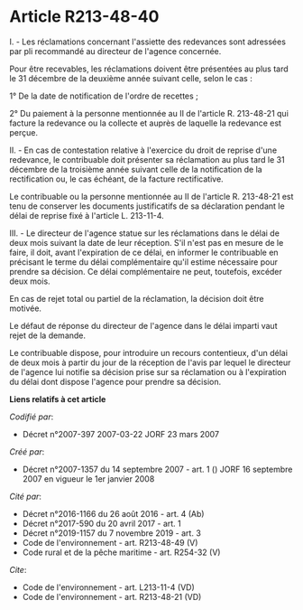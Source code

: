 # Article R213-48-40

I. - Les réclamations concernant l'assiette des redevances sont adressées par pli recommandé au directeur de l'agence
concernée.

Pour être recevables, les réclamations doivent être présentées au plus tard le 31 décembre de la deuxième année suivant
celle, selon le cas :

1° De la date de notification de l'ordre de recettes ;

2° Du paiement à la personne mentionnée au II de l'article R. 213-48-21 qui facture la redevance ou la collecte et auprès de
laquelle la redevance est perçue.

II. - En cas de contestation relative à l'exercice du droit de reprise d'une redevance, le contribuable doit présenter sa
réclamation au plus tard le 31 décembre de la troisième année suivant celle de la notification de la rectification ou, le cas
échéant, de la facture rectificative.

Le contribuable ou la personne mentionnée au II de l'article R. 213-48-21 est tenu de conserver les documents justificatifs
de sa déclaration pendant le délai de reprise fixé à l'article L. 213-11-4.

III. - Le directeur de l'agence statue sur les réclamations dans le délai de deux mois suivant la date de leur réception.
S'il n'est pas en mesure de le faire, il doit, avant l'expiration de ce délai, en informer le contribuable en précisant le
terme du délai complémentaire qu'il estime nécessaire pour prendre sa décision. Ce délai complémentaire ne peut, toutefois,
excéder deux mois.

En cas de rejet total ou partiel de la réclamation, la décision doit être motivée.

Le défaut de réponse du directeur de l'agence dans le délai imparti vaut rejet de la demande.

Le contribuable dispose, pour introduire un recours contentieux, d'un délai de deux mois à partir du jour de la réception de
l'avis par lequel le directeur de l'agence lui notifie sa décision prise sur sa réclamation ou à l'expiration du délai dont
dispose l'agence pour prendre sa décision.

**Liens relatifs à cet article**

_Codifié par_:

  - Décret n°2007-397 2007-03-22 JORF 23 mars 2007

_Créé par_:

  - Décret n°2007-1357 du 14 septembre 2007 - art. 1 () JORF 16 septembre 2007 en vigueur le 1er janvier 2008

_Cité par_:

  - Décret n°2016-1166 du 26 août 2016 - art. 4 (Ab)
  - Décret n°2017-590 du 20 avril 2017 - art. 1
  - Décret n°2019-1157 du 7 novembre 2019 - art. 3
  - Code de l'environnement - art. R213-48-49 (V)
  - Code rural et de la pêche maritime - art. R254-32 (V)

_Cite_:

  - Code de l'environnement - art. L213-11-4 (VD)
  - Code de l'environnement - art. R213-48-21 (VD)
